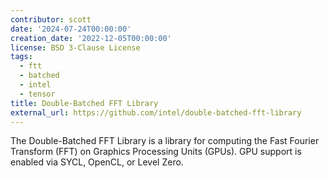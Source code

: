 ```yaml
---
contributor: scott
date: '2024-07-24T00:00:00'
creation_date: '2022-12-05T00:00:00'
license: BSD 3-Clause License
tags:
  - ftt
  - batched
  - intel
  - tensor
title: Double-Batched FFT Library
external_url: https://github.com/intel/double-batched-fft-library
---
```


The Double-Batched FFT Library is a library for computing the Fast Fourier Transform (FFT) on Graphics Processing
Units (GPUs). GPU support is enabled via SYCL, OpenCL, or Level Zero.
